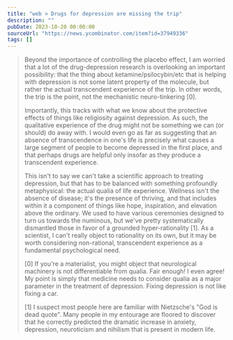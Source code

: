 ```yaml
---
title: "web > Drugs for depression are missing the trip"
description: ""
pubDate: 2023-10-20 00:00:00
sourceUrl: "https://news.ycombinator.com/item?id=37949336"
tags: []
---
```


> Beyond the importance of controlling the placebo effect, I am worried that a lot of the drug-depression research is overlooking an important possibility: that the thing about ketamine/psilocybin/etc that is helping with depression is not some latent property of the molecule, but rather the actual transcendent experience of the trip. In other words, the trip is the point, not the mechanistic neuro-tinkering \[0\].
> 
> Importantly, this tracks with what we know about the protective effects of things like religiosity against depression. As such, the qualitative experience of the drug might not be something we can (or should) do away with. I would even go as far as suggesting that an absence of transcendence in one's life is precisely what causes a large segment of people to become depressed in the first place, and that perhaps drugs are helpful only insofar as they produce a transcendent experience.
> 
> This isn't to say we can't take a scientific approach to treating depression, but that has to be balanced with something profoundly metaphysical: the actual qualia of life experience. Wellness isn't the absence of disease; it's the presence of thriving, and that includes within it a component of things like hope, inspiration, and elevation above the ordinary. We used to have various ceremonies designed to turn us towards the numinous, but we've pretty systematically dismantled those in favor of a grounded hyper-rationality \[1\]. As a scientist, I can't really object to rationality on its own, but it may be worth considering non-rational, transcendent experience as a fundamental psychological need.
> 
> \[0\] If you're a materialist, you might object that neurological machinery is not differentiable from qualia. Fair enough! I even agree! My point is simply that medicine needs to consider qualia as a major parameter in the treatment of depression. Fixing depression is not like fixing a car.
> 
> \[1\] I suspect most people here are familiar with Nietzsche's "God is dead quote". Many people in my entourage are floored to discover that he correctly predicted the dramatic increase in anxiety, depression, neuroticism and nihilism that is present in modern life.